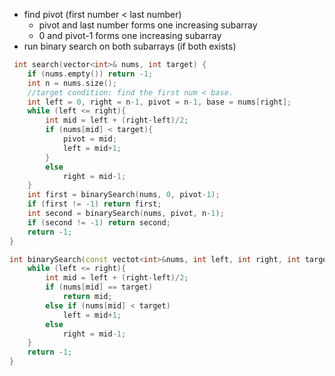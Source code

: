- find pivot (first number < last number)
    - pivot and last number forms one increasing subarray
    - 0 and pivot-1 forms one increasing subarray
- run binary search on both subarrays (if both exists)
```cpp
 int search(vector<int>& nums, int target) {
    if (nums.empty()) return -1;
    int n = nums.size();
    //target condition: find the first num < base.
    int left = 0, right = n-1, pivot = n-1, base = nums[right];
    while (left <= right){
        int mid = left + (right-left)/2;
        if (nums[mid] < target){ 
            pivot = mid;
            left = mid+1;
        }
        else
            right = mid-1;
    }
    int first = binarySearch(nums, 0, pivot-1);
    if (first != -1) return first;
    int second = binarySearch(nums, pivot, n-1);
    if (second != -1) return second;
    return -1;
}

int binarySearch(const vectot<int>&nums, int left, int right, int target){
    while (left <= right){
        int mid = left + (right-left)/2;
        if (nums[mid] == target)
            return mid;
        else if (nums[mid] < target)
            left = mid+1;
        else
            right = mid-1;
    }
    return -1;
}
```
